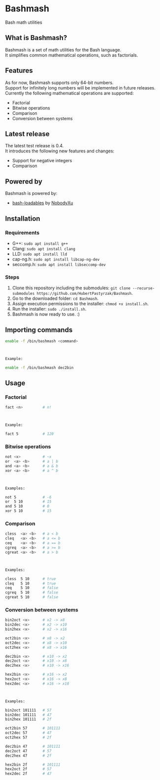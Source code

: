 # Bashmash
Bash math utilities

## What is Bashmash?
Bashmash is a set of math utilities for the Bash language.  
It simplifies common mathematical operations, such as factorials.

## Features
As for now, Bashmash supports only 64-bit numbers.  
Support for infinitely long numbers will be implemented in future releases.  
Currently the following mathematical operations are supported:
 - Factorial
 - Bitwise operations
 - Comparison
 - Conversion between systems

## Latest release
The latest test release is 0.4.  
It introduces the following new features and changes:
 - Support for negative integers
 - Comparison

## Powered by
Bashmash is powered by:
 - [bash-loadables](https://github.com/NobodyXu/bash-loadables) by [NobodyXu](https://github.com/NobodyXu)

## Installation
### Requirements
 - G++: `sudo apt install g++`
 - Clang: `sudo apt install clang`
 - LLD: `sudo apt install lld`
 - cap-ng.h: `sudo apt install libcap-ng-dev`
 - seccomp.h: `sudo apt install libseccomp-dev`

### Steps
1. Clone this repository including the submodules: `git clone --recurse-submodules https://github.com/HubertPastyrzak/Bashmash`.
2. Go to the downloaded folder: `cd Bashmash`.
3. Assign execution permissions to the installer: `chmod +x install.sh`.
4. Run the installer: `sudo ./install.sh`.
5. Bashmash is now ready to use. :)

## Importing commands
```bash
enable -f /bin/bashmash <command>



Example:

enable -f /bin/bashmash dec2bin
```

## Usage
### Factorial
```bash
fact <n>         # n!



Example:

fact 5           # 120
```

### Bitwise operations
```bash
not <x>          # ~x
or  <a> <b>      # a | b
and <a> <b>      # a & b
xor <a> <b>      # a ^ b



Examples:

not 5            # -6
or  5 10         # 15
and 5 10         # 0
xor 5 10         # 15
```

### Comparison
```bash
cless  <a> <b>   # a < b
cleq   <a> <b>   # a <= b
ceq    <a> <b>   # a == b
cgreq  <a> <b>   # a >= b
cgreat <a> <b>   # a > b



Examples:

cless  5 10      # true
cleq   5 10      # true
ceq    5 10      # false
cgreq  5 10      # false
cgreat 5 10      # false
```

### Conversion between systems
```bash
bin2oct <x>      # x2 -> x8
bin2dec <x>      # x2 -> x10
bin2hex <x>      # x2 -> x16

oct2bin <x>      # x8 -> x2
oct2dec <x>      # x8 -> x10
oct2hex <x>      # x8 -> x16

dec2bin <x>      # x10 -> x2
dec2oct <x>      # x10 -> x8
dec2hex <x>      # x10 -> x16

hex2bin <x>      # x16 -> x2
hex2oct <x>      # x16 -> x8
hex2dec <x>      # x16 -> x10



Examples:

bin2oct 101111   # 57
bin2dec 101111   # 47
bin2hex 101111   # 2f

oct2bin 57       # 101111
oct2dec 57       # 47
oct2hex 57       # 2f

dec2bin 47       # 101111
dec2oct 47       # 57
dec2hex 47       # 2f

hex2bin 2f       # 101111
hex2oct 2f       # 57
hex2dec 2f       # 47
```
